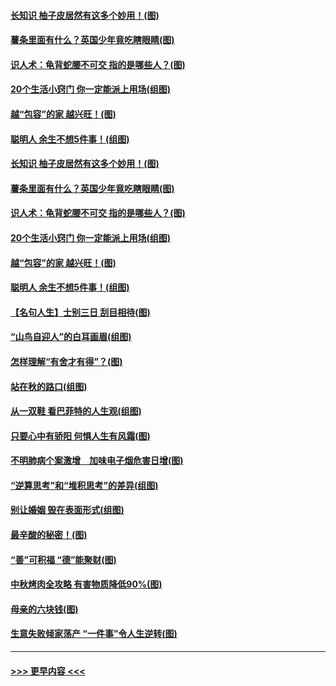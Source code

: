 #### [长知识 柚子皮居然有这多个妙用！(图)](../pages/p8/907425.md?t=09180122) 
#### [薯条里面有什么？英国少年竟吃瞎眼睛(图)](../pages/p8/907381.md?t=09180122) 
#### [识人术：龟背蛇腰不可交 指的是哪些人？(图)](../pages/p8/907503.md?t=09180122) 
#### [20个生活小窍门 你一定能派上用场(组图)](../pages/p8/907510.md?t=09180122) 
#### [越“包容”的家 越兴旺！(图)](../pages/p8/907328.md?t=09180122) 
#### [聪明人 余生不想5件事！(组图)](../pages/p8/907364.md?t=09180122) 
#### [长知识 柚子皮居然有这多个妙用！(图)](../pages/p8/907425.md?t=09180122) 
#### [薯条里面有什么？英国少年竟吃瞎眼睛(图)](../pages/p8/907381.md?t=09180122) 
#### [识人术：龟背蛇腰不可交 指的是哪些人？(图)](../pages/p8/907503.md?t=09180122) 
#### [20个生活小窍门 你一定能派上用场(组图)](../pages/p8/907510.md?t=09180122) 
#### [越“包容”的家 越兴旺！(图)](../pages/p8/907328.md?t=09180122) 
#### [聪明人 余生不想5件事！(组图)](../pages/p8/907364.md?t=09180122) 
#### [【名句人生】士别三日 刮目相待(图)](../pages/p8/906988.md?t=09180122) 
#### [“山鸟自迎人”的白耳画眉(组图)](../pages/p8/907332.md?t=09180122) 
#### [怎样理解“有舍才有得”？(图)](../pages/p8/906872.md?t=09180122) 
#### [站在秋的路口(组图)](../pages/p8/906914.md?t=09180122) 
#### [从一双鞋 看巴菲特的人生观(组图)](../pages/p8/907311.md?t=09180122) 
#### [只要心中有骄阳 何惧人生有风霜(图)](../pages/p8/907320.md?t=09180122) 
#### [不明肺病个案激增　加味电子烟危害日增(图)](../pages/p8/907307.md?t=09180122) 
#### [“逆算思考”和“堆积思考”的差异(组图)](../pages/p8/907229.md?t=09180122) 
#### [别让婚姻 毁在表面形式(组图)](../pages/p8/907118.md?t=09180122) 
#### [最辛酸的秘密！(图)](../pages/p8/906327.md?t=09180122) 
#### [“善”可积福 “德”能聚财(图)](../pages/p8/906906.md?t=09180122) 
#### [中秋烤肉全攻略 有害物质降低90%(图)](../pages/p8/907227.md?t=09180122) 
#### [母亲的六块钱(图)](../pages/p8/907107.md?t=09180122) 
#### [生意失败倾家荡产 “一件事”令人生逆转(图)](../pages/p8/907101.md?t=09180122) 

----
#### [ >>> 更早内容 <<< ](../indexes/p8-earlier.md)
